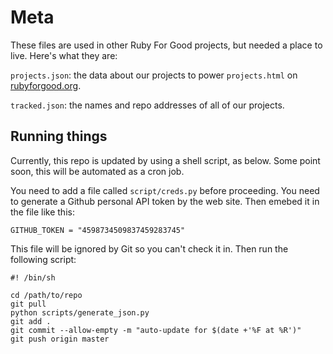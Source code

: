 Meta
=====

These files are used in other Ruby For Good projects, but needed a place to live. Here's what they are:

`projects.json`: the data about our projects to power `projects.html` on [rubyforgood.org]().

`tracked.json`: the names and repo addresses of all of our projects.

## Running things

Currently, this repo is updated by using a shell script, as below.  Some point soon, this will
be automated as a cron job.

You need to add a file called `script/creds.py` before proceeding.  You need to generate
a Github personal API token by the web site.  Then emebed it in the file like this:

```
GITHUB_TOKEN = "4598734509837459283745"
```

This file will be ignored by Git so you can't check it in.  Then run the following script:

```
#! /bin/sh

cd /path/to/repo
git pull
python scripts/generate_json.py
git add .
git commit --allow-empty -m "auto-update for $(date +'%F at %R')"
git push origin master
```
